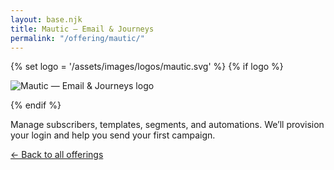 ```yaml
---
layout: base.njk
title: Mautic — Email & Journeys
permalink: "/offering/mautic/"
---
```


{% set logo = '/assets/images/logos/mautic.svg' %}
{% if logo %}<p><img src="{{ logo }}" alt="Mautic — Email & Journeys logo" style="max-height:56px"></p>{% endif %}

Manage subscribers, templates, segments, and automations. We’ll provision your login and help you send your first campaign.

<p class="mt-4"><a href="/offering/">← Back to all offerings</a></p>
